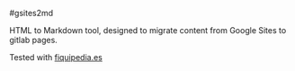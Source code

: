 #gsites2md

HTML to Markdown tool, designed to migrate content from Google Sites to gitlab pages.

Tested with [fiquipedia.es](http://fiquipedia.es)